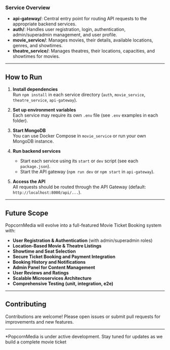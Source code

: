 
### Service Overview

- **api-gateway/**: Central entry point for routing API requests to the appropriate backend services.
- **auth/**: Handles user registration, login, authentication, admin/superadmin management, and user profile.
- **movie_service/**: Manages movies, their details, available locations, genres, and showtimes.
- **theatre_service/**: Manages theatres, their locations, capacities, and showtimes for movies.

---

## How to Run

1. **Install dependencies**  
   Run `npm install` in each service directory (`auth`, `movie_service`, `theatre_service`, `api-gateway`).

2. **Set up environment variables**  
   Each service may require its own `.env` file (see `.env` examples in each folder).

3. **Start MongoDB**  
   You can use Docker Compose in `movie_service` or run your own MongoDB instance.

4. **Run backend services**  
   - Start each service using its `start` or `dev` script (see each `package.json`).
   - Start the API gateway (`npm run dev` or `npm start` in `api-gateway`).

5. **Access the API**  
   All requests should be routed through the API Gateway (default: `http://localhost:8000/api/...`).

---

## Future Scope

PopcornMedia will evolve into a full-featured Movie Ticket Booking system with:

- **User Registration & Authentication** (with admin/superadmin roles)
- **Location-Based Movie & Theatre Listings**
- **Showtime and Seat Selection**
- **Secure Ticket Booking and Payment Integration**
- **Booking History and Notifications**
- **Admin Panel for Content Management**
- **User Reviews and Ratings**
- **Scalable Microservices Architecture**
- **Comprehensive Testing (unit, integration, e2e)**

---

## Contributing

Contributions are welcome! Please open issues or submit pull requests for improvements and new features.

---

*PopcornMedia is under active development. Stay tuned for updates as we build a complete movie ticket